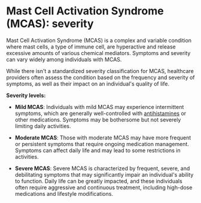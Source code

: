# Mast Cell Activation Syndrome (MCAS): severity

Mast Cell Activation Syndrome (MCAS) is a complex and variable condition where mast cells, a type of immune cell, are hyperactive and release excessive amounts of various chemical mediators. Symptoms and severity can vary widely among individuals with MCAS.

While there isn't a standardized severity classification for MCAS, healthcare providers often assess the condition based on the frequency and severity of symptoms, as well as their impact on an individual's quality of life.

**Severity levels:**

* **Mild MCAS**: Individuals with mild MCAS may experience intermittent symptoms, which are generally well-controlled with [antihistamines](../antihistamines/) or other medications. Symptoms may be bothersome but not severely limiting daily activities.

* **Moderate MCAS**: Those with moderate MCAS may have more frequent or persistent symptoms that require ongoing medication management. Symptoms can affect daily life and may lead to some restrictions in activities.

* **Severe MCAS**: Severe MCAS is characterized by frequent, severe, and debilitating symptoms that may significantly impair an individual's ability to function. Daily life can be greatly impacted, and these individuals often require aggressive and continuous treatment, including high-dose medications and lifestyle modifications.
